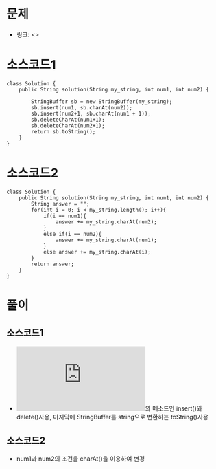 # 문제
- 링크: 
<>

# 소스코드1
```
class Solution {
    public String solution(String my_string, int num1, int num2) {
        
        StringBuffer sb = new StringBuffer(my_string);
        sb.insert(num1, sb.charAt(num2));
        sb.insert(num2+1, sb.charAt(num1 + 1));  
        sb.deleteCharAt(num1+1);
        sb.deleteCharAt(num2+1);
        return sb.toString();
    }
}
```

# 소스코드2
```
class Solution {
    public String solution(String my_string, int num1, int num2) {
        String answer = "";
        for(int i = 0; i < my_string.length(); i++){
            if(i == num1){
                answer += my_string.charAt(num2);
            }
            else if(i == num2){
                answer += my_string.charAt(num1);
            }
            else answer += my_string.charAt(i);
        }
        return answer;
    }
}
```

# 풀이
## 소스코드1
- ![StringBuffer클래스](https://github.com/kabommm/TIL/blob/main/Language/JAVA/StringBuffer.md)의 메소드인 insert()와 delete()사용, 마지막에 StringBuffer를 string으로 변환하는 toString()사용

## 소스코드2
- num1과 num2의 조건을 charAt()을 이용하여 변경
